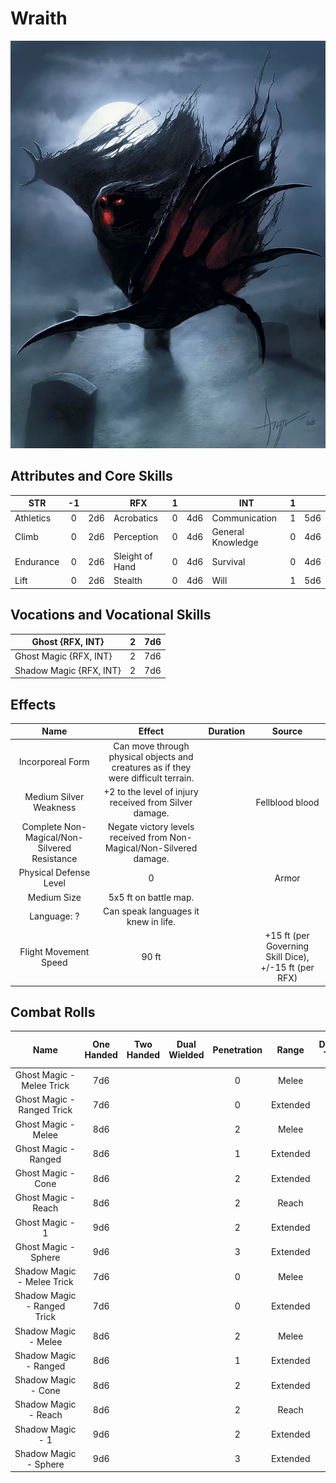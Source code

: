 # Wraith

![NotMyImage](Wraith.webp)

## Attributes and Core Skills

| STR       |  -1   |       | RFX             |   1   |       | INT               |   1   |       |
| --------- | :---: | :---: | --------------- | :---: | :---: | ----------------- | :---: | :---: |
| Athletics |   0   |  2d6  | Acrobatics      |   0   |  4d6  | Communication     |   1   |  5d6  |
| Climb     |   0   |  2d6  | Perception      |   0   |  4d6  | General Knowledge |   0   |  4d6  |
| Endurance |   0   |  2d6  | Sleight of Hand |   0   |  4d6  | Survival          |   0   |  4d6  |
| Lift      |   0   |  2d6  | Stealth         |   0   |  4d6  | Will         |   1   |  5d6  |

## Vocations and Vocational Skills

| Ghost {RFX, INT}        |   2   |  7d6  |
| ----------------------- | :---: | :---: |
| Ghost Magic {RFX, INT}  |   2   |  7d6  |
| Shadow Magic {RFX, INT} |   2   |  7d6  |

## Effects

|                     Name                     |                                       Effect                                       | Duration |                        Source                         |
| :------------------------------------------: | :--------------------------------------------------------------------------------: | :------: | :---------------------------------------------------: |
|               Incorporeal Form               | Can move through physical objects and creatures as if they were difficult terrain. |          |                                                       |
|            Medium Silver Weakness            |           +2 to the level of injury received from Silver damage.            |          |                      Fellblood blood                      |
| Complete Non-Magical/Non-Silvered Resistance |        Negate victory levels received from  Non-Magical/Non-Silvered  damage.        |          |                                                       |
|            Physical Defense Level            |                                         0                                          |          |                         Armor                         |
|                 Medium Size                  |                               5x5 ft on battle map.                                |          |                                                       |
|                 Language: ?                  |                        Can speak languages it knew in life.                        |          |                                                       |
|            Flight Movement Speed             |                                       90 ft                                        |          | +15 ft (per Governing Skill Dice), +/-15 ft (per RFX) |

## Combat Rolls

|            Name             | One<br />Handed | Two<br />Handed | Dual<br />Wielded | Penetration |  Range   | Damage<br />Types | Engageable<br />Opponents | Area Of<br />Effect | Resource<br />Class |
| :-------------------------: | :-------------: | :-------------: | :---------------: | :---------: | :------: | :---------------: | :-----------------------: | :-----------------: | :-----------------: |
|  Ghost Magic - Melee Trick  |       7d6       |                 |                   |      0      |  Melee   |                   |           Rapid           |                     |        None         |
| Ghost Magic - Ranged Trick  |       7d6       |                 |                   |      0      | Extended |                   |         Standard          |                     |        None         |
|     Ghost Magic - Melee     |       8d6       |                 |                   |      2      |  Melee   |                   |           Rapid           |                     |      1 (Fellblood)      |
|    Ghost Magic - Ranged     |       8d6       |                 |                   |      1      | Extended |                   |         Standard          |                     |      1 (Fellblood)      |
|     Ghost Magic - Cone      |       8d6       |                 |                   |      2      | Extended |                   |          1          |        Cone         |      1 (Fellblood)      |
|     Ghost Magic - Reach     |       8d6       |                 |                   |      2      |  Reach   |                   |           Rapid           |                     |      1 (Fellblood)      |
|    Ghost Magic - 1    |       9d6       |                 |                   |      2      | Extended |                   |          1          |                     |      1 (Fellblood)      |
|    Ghost Magic - Sphere     |       9d6       |                 |                   |      3      | Extended |                   |          1          |       Sphere        |      2 (Fellblood)      |
| Shadow Magic - Melee Trick  |       7d6       |                 |                   |      0      |  Melee   |                   |           Rapid           |                     |        None         |
| Shadow Magic - Ranged Trick |       7d6       |                 |                   |      0      | Extended |                   |         Standard          |                     |        None         |
|    Shadow Magic - Melee     |       8d6       |                 |                   |      2      |  Melee   |                   |           Rapid           |                     |      1 (Fellblood)      |
|    Shadow Magic - Ranged    |       8d6       |                 |                   |      1      | Extended |                   |         Standard          |                     |      1 (Fellblood)      |
|     Shadow Magic - Cone     |       8d6       |                 |                   |      2      | Extended |                   |          1          |        Cone         |      1 (Fellblood)      |
|    Shadow Magic - Reach     |       8d6       |                 |                   |      2      |  Reach   |                   |           Rapid           |                     |      1 (Fellblood)      |
|   Shadow Magic - 1    |       9d6       |                 |                   |      2      | Extended |                   |          1          |                     |      1 (Fellblood)      |
|    Shadow Magic - Sphere    |       9d6       |                 |                   |      3      | Extended |                   |          1          |       Sphere        |      2 (Fellblood)      |
